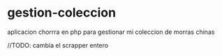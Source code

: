 # gestion-coleccion
aplicacion chorrra en php para gestionar mi coleccion de morras chinas

//TODO: cambia el scrapper entero

